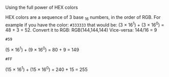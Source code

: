 Using the full power of HEX colors

HEX colors are a sequence of 3 base <sub>16</sub> numbers, in the order of RGB.
For example if you have the color: `#333333` that would be:
 (3 &times; 16<sup>1</sup>) + (3 &times; 16<sup>0</sup>) = 48 + 3 = 52. Convert it to RGB: RGB(144,144,144) Vice-versa: 144/16 = 9

`#59`

(5 &times; 16<sup>1</sup>) + (9 &times; 16<sup>0</sup>) = 80 + 9 = 149

`#FF`

(15 &times; 16<sup>1</sup>) + (15 &times; 16<sup>0</sup>) = 240 + 15 = 255

